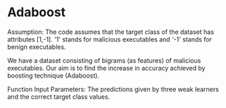 # Adaboost

Assumption: The code assumes that the target class of the dataset has attributes [1,-1]. '1' stands for malicious executables and '-1' stands for benign executables.

We have a dataset consisting of bigrams (as features) of malicious executables. Our aim is to find the increase in accuracy achieved by boosting technique (Adaboost). 

Function Input Parameters: The predictions given by three weak learners and the correct target class values.

 

